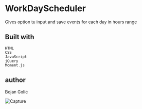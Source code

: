 # WorkDayScheduler

Gives option tu input and save events for each day in hours range


## Built with
    HTML
    CSS
    JavaScript
    jQuery
    Moment.js

## author
Bojan Golic


![Capture](https://user-images.githubusercontent.com/71577349/134828098-b705c6fc-93b3-4f24-a1ea-1de0a7b2b88b.PNG)
